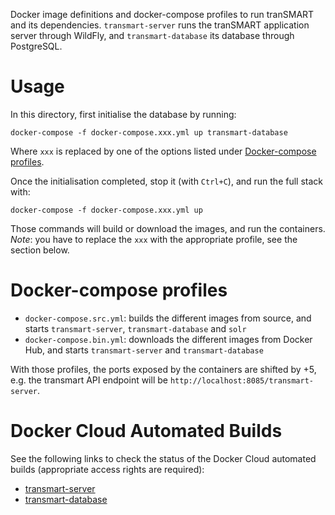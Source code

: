 Docker image definitions and docker-compose profiles to run tranSMART and its dependencies.
`transmart-server` runs the tranSMART application server through WildFly, and `transmart-database` its database through PostgreSQL.

# Usage
In this directory, first initialise the database by running:
```
docker-compose -f docker-compose.xxx.yml up transmart-database
```
Where `xxx` is replaced by one of the options listed under [Docker-compose profiles](#docker-compose-profiles).

Once the initialisation completed, stop it (with `Ctrl+C`), and run the full stack with:
```
docker-compose -f docker-compose.xxx.yml up
```

Those commands will build or download the images, and run the containers.
*Note*: you have to replace the `xxx` with the appropriate profile, see the section below.

# Docker-compose profiles
* `docker-compose.src.yml`: builds the different images from source, and starts `transmart-server`, `transmart-database` and `solr`
* `docker-compose.bin.yml`: downloads the different images from Docker Hub, and starts `transmart-server` and `transmart-database`

With those profiles, the ports exposed by the containers are shifted by +5, e.g. the transmart API endpoint will be `http://localhost:8085/transmart-server`.

# Docker Cloud Automated Builds
See the following links to check the status of the Docker Cloud automated builds (appropriate access rights are required):
* [transmart-server](https://cloud.docker.com/swarm/thehyve/repository/docker/thehyve/transmart-core/builds)
* [transmart-database](https://cloud.docker.com/swarm/thehyve/repository/docker/thehyve/transmart-database/builds)
